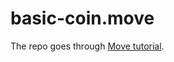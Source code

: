 # basic-coin.move

The repo goes through [Move tutorial](https://github.com/move-language/move/tree/main/language/documentation/tutorial).